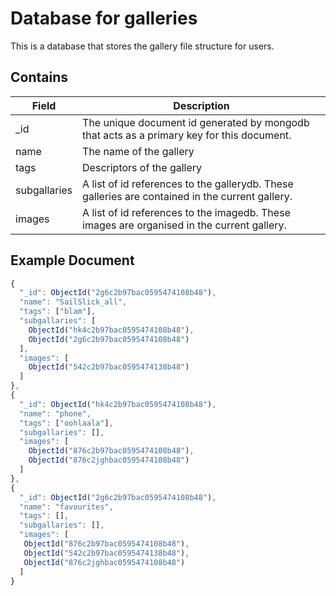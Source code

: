# Database for galleries

This is a database that stores the gallery file structure for users.

Contains
-------------
| Field | Description|
|-------|------------|
| _id | The unique document id generated by mongodb that acts as a primary key for this document. |
| name | The name of the gallery |
| tags | Descriptors of the gallery |
| subgallaries | A list of id references to the gallerydb. These  galleries are contained in the current gallery. |
| images | A list of id references to the imagedb. These images are organised in the current gallery. |


Example Document
----------------
```js
{
  "_id": ObjectId("2g6c2b97bac0595474108b48"),
  "name": "SailSlick_all",
  "tags": ["blam"],
  "subgallaries": [
    ObjectId("hk4c2b97bac0595474108b48"),
    ObjectId("2g6c2b97bac0595474108b48")
  ],
  "images": [
    ObjectId("542c2b97bac0595474138b48")
  ]
},
{
  "_id": ObjectId("hk4c2b97bac0595474108b48"),
  "name": "phone",
  "tags": ["oohlaala"],
  "subgallaries": [],
  "images": [
    ObjectId("876c2b97bac0595474108b48"),
    ObjectId("876c2jghbac0595474108b48")
  ]
},
{
  "_id": ObjectId("2g6c2b97bac0595474108b48"),
  "name": "favourites",
  "tags": [],
  "subgallaries": [],
  "images": [
   ObjectId("876c2b97bac0595474108b48"),
   ObjectId("542c2b97bac0595474138b48"),
   ObjectId("876c2jghbac0595474108b48")
  ]
}
```
